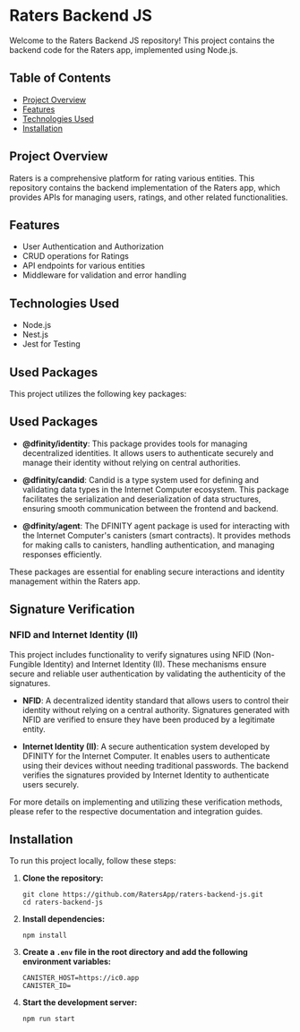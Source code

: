 # Raters Backend JS

Welcome to the Raters Backend JS repository! This project contains the backend code for the Raters app, implemented using Node.js.

## Table of Contents

- [Project Overview](#project-overview)
- [Features](#features)
- [Technologies Used](#technologies-used)
- [Installation](#installation)

## Project Overview

Raters is a comprehensive platform for rating various entities. This repository contains the backend implementation of the Raters app, which provides APIs for managing users, ratings, and other related functionalities.

## Features

- User Authentication and Authorization
- CRUD operations for Ratings
- API endpoints for various entities
- Middleware for validation and error handling

## Technologies Used

- Node.js
- Nest.js
- Jest for Testing

## Used Packages

This project utilizes the following key packages:

## Used Packages

- **@dfinity/identity**: This package provides tools for managing decentralized identities. It allows users to authenticate securely and manage their identity without relying on central authorities.

- **@dfinity/candid**: Candid is a type system used for defining and validating data types in the Internet Computer ecosystem. This package facilitates the serialization and deserialization of data structures, ensuring smooth communication between the frontend and backend.

- **@dfinity/agent**: The DFINITY agent package is used for interacting with the Internet Computer's canisters (smart contracts). It provides methods for making calls to canisters, handling authentication, and managing responses efficiently.

These packages are essential for enabling secure interactions and identity management within the Raters app.

## Signature Verification

### NFID and Internet Identity (II)

This project includes functionality to verify signatures using NFID (Non-Fungible Identity) and Internet Identity (II). These mechanisms ensure secure and reliable user authentication by validating the authenticity of the signatures.

- **NFID**: A decentralized identity standard that allows users to control their identity without relying on a central authority. Signatures generated with NFID are verified to ensure they have been produced by a legitimate entity.

- **Internet Identity (II)**: A secure authentication system developed by DFINITY for the Internet Computer. It enables users to authenticate using their devices without needing traditional passwords. The backend verifies the signatures provided by Internet Identity to authenticate users securely.

For more details on implementing and utilizing these verification methods, please refer to the respective documentation and integration guides.

<h2>Installation</h2>
<p>To run this project locally, follow these steps:</p>
<ol>
    <li><strong>Clone the repository:</strong>
        <pre><code>git clone https://github.com/RatersApp/raters-backend-js.git
cd raters-backend-js</code></pre>
    </li>
    <li><strong>Install dependencies:</strong>
        <pre><code>npm install</code></pre>
    </li>
    <li><strong>Create a <code>.env</code> file in the root directory and add the following environment variables:</strong>
        <pre><code>CANISTER_HOST=https://ic0.app
CANISTER_ID=
</code></pre>
    </li>
    <li><strong>Start the development server:</strong>
        <pre><code>npm run start</code></pre>
    </li>
</ol>
